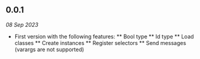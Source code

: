 ## 0.0.1
*08 Sep 2023*
* First version with the following features:
** Bool type
** Id type
** Load classes
** Create instances
** Register selectors
** Send messages (varargs are not supported)
